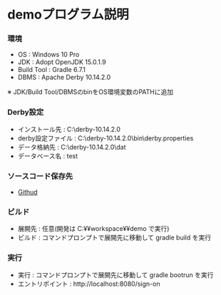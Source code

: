 # demoプログラム説明

### 環境
* OS : Windows 10 Pro
* JDK : Adopt OpenJDK 15.0.1.9
* Build Tool : Gradle 6.7.1
* DBMS : Apache Derby 10.14.2.0

※ JDK/Build Tool/DBMSのbinをOS環境変数のPATHに追加

### Derby設定
* インストール先 : C:\\derby-10.14.2.0
* derby設定ファイル : C:\\derby-10.14.2.0\\bin\\derby.properties
* データ格納先 : C:\\derby-10.14.2.0\\dat
* データベース名 : test

### ソースコード保存先
* [Githud](https://github.com/okennyjp/demo)

### ビルド
* 展開先 : 任意(開発は C:¥¥workspace¥¥demo で実行)
* ビルド : コマンドプロンプトで展開先に移動して gradle  build を実行

### 実行
* 実行 : コマンドプロンプトで展開先に移動して gradle bootrun を実行
* エントリポイント : http://localhost:8080/sign-on
